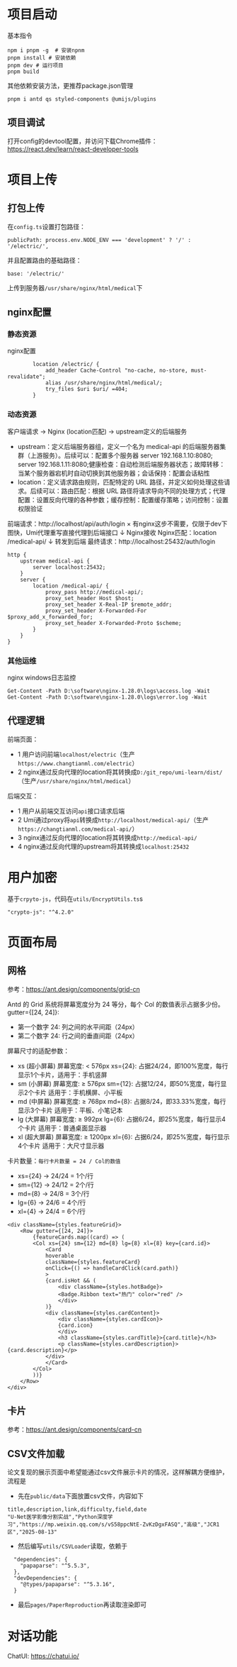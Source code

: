 # 项目启动
基本指令
```
npm i pnpm -g  # 安装npnm
pnpm install # 安装依赖
pnpm dev # 运行项目
pnpm build
```

其他依赖安装方法，更推荐package.json管理
```
pnpm i antd qs styled-components @umijs/plugins
```
## 项目调试
打开config的devtool配置，并访问下载Chrome插件：https://react.dev/learn/react-developer-tools

# 项目上传
## 打包上传
在`config.ts`设置打包路径：
```
publicPath: process.env.NODE_ENV === 'development' ? '/' : '/electric/',
```
并且配置路由的基础路径：
```
base: '/electric/'
```
上传到服务器`/usr/share/nginx/html/medical`下
## nginx配置
### 静态资源
nginx配置
```
        location /electric/ {
            add_header Cache-Control "no-cache, no-store, must-revalidate";
            alias /usr/share/nginx/html/medical/;
            try_files $uri $uri/ =404;
        }
```
### 动态资源
客户端请求 → Nginx (location匹配) → upstream定义的后端服务
- upstream：定义后端服务器组，定义一个名为 medical-api 的后端服务器集群（上游服务）。后续可以：配置多个服务器 server 192.168.1.10:8080; server 192.168.1.11:8080;健康检查：自动检测后端服务器状态；故障转移：当某个服务器宕机时自动切换到其他服务器；会话保持：配置会话粘性
- location：定义请求路由规则，匹配特定的 URL 路径，并定义如何处理这些请求。后续可以：路由匹配：根据 URL 路径将请求导向不同的处理方式；代理配置：设置反向代理的各种参数；缓存控制：配置缓存策略；访问控制：设置权限验证

前端请求：http://localhost/api/auth/login
× 有nginx这步不需要，仅限于dev下图快，Umi代理重写直接代理到后端接口
↓ Nginx接收
Nginx匹配：location /medical-api/ 
↓ 转发到后端
最终请求：http://localhost:25432/auth/login

```
http {
    upstream medical-api {
        server localhost:25432;
    }
    server {
        location /medical-api/ {
            proxy_pass http://medical-api/;
            proxy_set_header Host $host;
            proxy_set_header X-Real-IP $remote_addr;
            proxy_set_header X-Forwarded-For $proxy_add_x_forwarded_for;
            proxy_set_header X-Forwarded-Proto $scheme;
        }
    }
}
```

### 其他运维
nginx windows日志监控
```
Get-Content -Path D:\software\nginx-1.28.0\logs\access.log -Wait
Get-Content -Path D:\software\nginx-1.28.0\logs\error.log -Wait
```

## 代理逻辑
前端页面：
- 1 用户访问前端`localhost/electric`（生产`https://www.changtianml.com/electric`）
- 2 nginx通过反向代理的location将其转换成`D:/git_repo/umi-learn/dist/`（生产`/usr/share/nginx/html/medical`）

后端交互：
- 1 用户从前端交互访问`api`接口请求后端
- 2 Umi通过proxy将`api`转换成`http://localhost/medical-api/`（生产`https://changtianml.com/medical-api/`）
- 3 nginx通过反向代理的location将其转换成`http://medical-api/`
- 4 nginx通过反向代理的upstream将其转换成`localhost:25432`

# 用户加密
基于`crpyto-js`，代码在`utils/EncryptUtils.ts`s
```
"crypto-js": "^4.2.0"
```

# 页面布局
## 网格
参考：https://ant.design/components/grid-cn

Antd 的 Grid 系统将屏幕宽度分为 24 等分，每个 Col 的数值表示占据多少份。
gutter={[24, 24]}:
- 第一个数字 24: 列之间的水平间距（24px）
- 第二个数字 24: 行之间的垂直间距（24px）

屏幕尺寸的适配参数：
- xs (超小屏幕) 屏幕宽度: < 576px xs={24}: 占据24/24，即100%宽度，每行显示1个卡片，适用于：手机竖屏
- sm (小屏幕) 屏幕宽度: ≥ 576px sm={12}: 占据12/24，即50%宽度，每行显示2个卡片 适用于：手机横屏、小平板
- md (中屏幕) 屏幕宽度: ≥ 768px md={8}: 占据8/24，即33.33%宽度，每行显示3个卡片 适用于：平板、小笔记本
- lg (大屏幕) 屏幕宽度: ≥ 992px lg={6}: 占据6/24，即25%宽度，每行显示4个卡片 适用于：普通桌面显示器
- xl (超大屏幕) 屏幕宽度: ≥ 1200px xl={6}: 占据6/24，即25%宽度，每行显示4个卡片 适用于：大尺寸显示器

卡片数量：`每行卡片数量 = 24 / Col的数值`
- xs={24} → 24/24 = 1个/行
- sm={12} → 24/12 = 2个/行
- md={8} → 24/8 = 3个/行
- lg={6} → 24/6 = 4个/行
- xl={4} → 24/4 = 6个/行

```tsx
<div className={styles.featureGrid}>
    <Row gutter={[24, 24]}>
        {featureCards.map((card) => (
        <Col xs={24} sm={12} md={8} lg={8} xl={8} key={card.id}>
            <Card
            hoverable
            className={styles.featureCard}
            onClick={() => handleCardClick(card.path)}
            >
            {card.isHot && (
                <div className={styles.hotBadge}>
                <Badge.Ribbon text="热门" color="red" />
                </div>
            )}
            <div className={styles.cardContent}>
                <div className={styles.cardIcon}>
                {card.icon}
                </div>
                <h3 className={styles.cardTitle}>{card.title}</h3>
                <p className={styles.cardDescription}>{card.description}</p>
            </div>
            </Card>
        </Col>
        ))}
    </Row>
</div>
```

## 卡片
参考：https://ant.design/components/card-cn


## CSV文件加载
论文复现的展示页面中希望能通过csv文件展示卡片的情况，这样解耦方便维护，流程是
- 先在`public/data`下面放置csv文件，内容如下
```
title,description,link,difficulty,field,date
"U-Net医学影像分割实战","Python深度学习","https://mp.weixin.qq.com/s/vS58ppcNtE-ZvKzDgxFASQ","高级","JCR1区","2025-08-13"
```
- 然后编写`utils/CSVLoader`读取，依赖于
```
  "dependencies": {
    "papaparse": "^5.5.3",
  },
  "devDependencies": {
    "@types/papaparse": "^5.3.16",
  }
```
- 最后`pages/PaperReproduction`再读取渲染即可


# 对话功能

ChatUI: https://chatui.io/